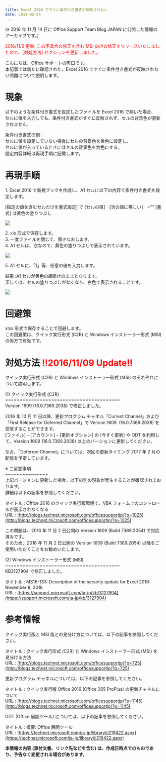 ```yaml
---
title: Excel 2016 ですぐに条件付き書式が反映されない
date: 2019-02-04
---
```


(※ 2016 年 11 月 14 日に Office Support Team Blog JAPAN に公開した情報のアーカイブです。)  

<div style="color:#ff0000">2016/11/9 更新:  
この不具合の修正を含む MSI 向けの修正をリリースいたしましたので、[対処方法] セクションを更新しました。</div>

  
  

こんにちは、Office サポートの町口です。  
本記事では新たに確認された、Excel 2016 ですぐに条件付き書式が反映されない問題について説明します。

  
  

**現象**
======

以下のような条件付き書式を設定したファイルを Excel 2016 で開いた場合、  
セルに値を入力しても、条件付き書式がすぐに反映されず、セルの背景色が更新されません。

  

条件付き書式の例 :  
セルに値を設定していない場合にセルの背景色を黄色に設定し、  
セルに値が入っているときにはセルの背景色を無色にする。  
設定内容詳細は再現手順に記載します。

  
  
  

**再現手順**
============

1\. Excel 2016 で新規ブックを作成し、A1 セルに以下の内容で条件付き書式を設定します。

 \[指定の値を含むセルだけを書式設定\] で \[セルの値\]　\[次の値に等しい\]　\="" \[書式\] は黄色の塗りつぶし

![](01.png)

2\. xls 形式で保存します。  
3\. 一度ファイルを閉じて、開きなおします。  
4\. A1 セルは、空なので、黄色の塗りつぶしで表示されています。

![](02.png)

5\. A1 セルに、「1」等、任意の値を入力します。

  

結果 :A1 セルが黄色の網掛けのままとなります。  
正しくは、セルの塗りつぶしがなくなり、白色で表示されることです。

![](03.png)

  
  
  

**回避策**
=======

xlsx 形式で保存することで回避します。  
この回避策は、クイック実行形式 (C2R) と Windows インストーラー形式 (MSI) の両方で有効です。

  
  
  

**対処方法 <span style="color:#ff0000">!!2016/11/09 Update!!**</span>
==============================

  

クイック実行形式 (C2R) と Windows インストーラー形式 (MSI) のそれぞれについて説明します。

  

(1) クイック実行形式 (C2R)  
\========================================  
Version 1609 (16.0.7369.2038) で修正しました。

2016 年 10 月 11 日以降、更新プログラム チャネル「Current Channel」および「First Release for Deferred Channel」で Version 1609  (16.0.7369.2038) を受信することができます。  
\[ファイル\] – \[アカウント\] – \[更新オプション\] の \[今すぐ更新\] や ODT を利用して、Version 1609 (16.0.7369.2038) 以上のバージョンに更新してください。

なお、「Deferred Channel」については、次回の更新タイミング 2017 年 2 月の配信を予定しています。

  

※ ご留意事項  
\~\~\~\~\~\~\~\~\~\~\~\~\~\~\~  
上記バージョンに更新した場合、以下の別の現象が発生することが確認されております。  
詳細は以下の記事を参照してください。

タイトル : Office 2016 のクイック実行版環境で、VBA フォーム上のコントロールが表示されなくなる  
URL : [http://blogs.technet.microsoft.com/officesupportjp/?p=1025](http://blogs.technet.microsoft.com/officesupportjp/?p=1025)

この問題は、2016 年 11 月 2 日公開の Version 1609 (Build 7369.2054) で対応済みです。  
そのため、2016 年 11 月 2 日公開の Version 1609 (Build 7369.2054) 以降をご使用いただくことをお勧めいたします。

  
  

(2) Windows インストーラー形式 (MSI)
\========================================  
KB3127904 で修正しました。

タイトル : MS16-133: Description of the security update for Excel 2016: November 8, 2016  
URL : [https://support.microsoft.com/ja-jp/kb/3127904](https://support.microsoft.com/ja-jp/kb/3127904)

  
  
  

**参考情報**
========

  

クイック実行版と MSI 版との見分け方については、以下の記事を参照してください。

タイトル : クイック実行形式 (C2R) と Windows インストーラー形式 (MSI) を見分ける方法  
URL : [http://blogs.technet.microsoft.com/officesupportjp/?p=725](http://blogs.technet.microsoft.com/officesupportjp/?p=725)

  

更新プログラム チャネルについては、以下の記事を参照してください。

タイトル : クイック実行版 Office 2016 (Office 365 ProPlus) の更新チャネルについて  
URL : [http://blogs.technet.microsoft.com/officesupportjp/?p=1145](http://blogs.technet.microsoft.com/officesupportjp/?p=1145)

  

ODT (Office 展開ツール) については、以下の記事を参照してください。

タイトル : 概要: Office 展開ツール  
URL : [https://technet.microsoft.com/ja-jp/library/jj219422.aspx](https://technet.microsoft.com/ja-jp/library/jj219422.aspx)

  
  

**本情報の内容 (添付文書、リンク先などを含む) は、作成日時点でのものであり、予告なく変更される場合があります。**